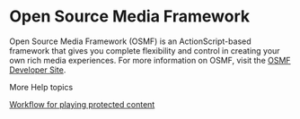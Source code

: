 # Open Source Media Framework

Open Source Media Framework (OSMF) is an ActionScript-based framework that gives
you complete flexibility and control in creating your own rich media
experiences. For more information on OSMF, visit the
<a href="http://www.osmf.org/developers.html" target="_self">OSMF Developer
Site</a>.

More Help topics

[Workflow for playing protected content](./workflow-for-playing-protected-content.md)
